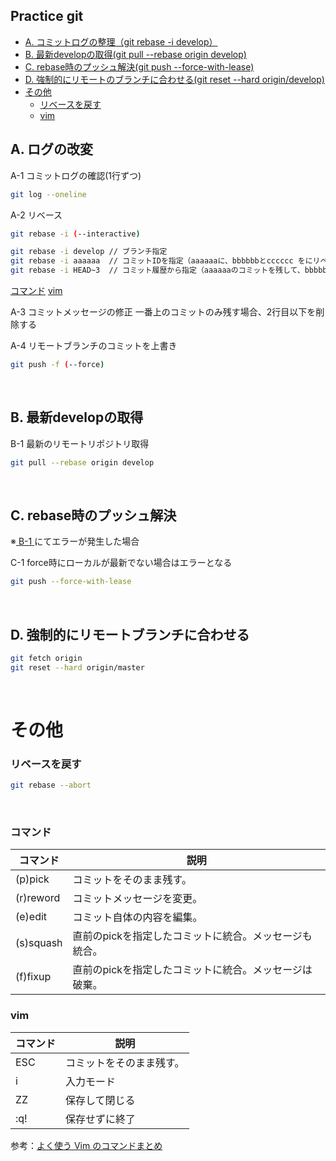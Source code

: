 ## Practice git
- [A. コミットログの整理（git rebase -i develop）](#a-ログの改変)
- [B. 最新developの取得(git pull --rebase origin develop)](#b-最新developの取得)
- [C. rebase時のプッシュ解決(git push --force-with-lease)](#c-rebase時のプッシュ解決)
- [D. 強制的にリモートのブランチに合わせる(git reset --hard origin/develop)](#d-強制的にリモートブランチに合わせる)
- [その他](#その他)
    - [リベースを戻す](#リベースを戻す)
    - [vim](#vim)

## A. ログの改変

A-1 コミットログの確認(1行ずつ)

```sh
git log --oneline
```

A-2 リベース
```sh
git rebase -i (--interactive)
```

```sh
git rebase -i develop // ブランチ指定
git rebase -i aaaaaa  // コミットIDを指定（aaaaaaに、bbbbbbとcccccc をにリベース）
git rebase -i HEAD~3  // コミット履歴から指定（aaaaaaのコミットを残して、bbbbbbとccccccを統合）
```
[コマンド](#コマンド)
[vim](#主に使うvimコマンド)

A-3 コミットメッセージの修正
一番上のコミットのみ残す場合、2行目以下を削除する

A-4 リモートブランチのコミットを上書き

```sh
git push -f (--force)
```
<br>

## B. 最新developの取得

B-1 最新のリモートリポジトリ取得
```sh
git pull --rebase origin develop
```

<br>

## C. rebase時のプッシュ解決

※[ B-1 ](#B-1)にてエラーが発生した場合

C-1 force時にローカルが最新でない場合はエラーとなる
```sh
git push --force-with-lease
```

<br>

## D. 強制的にリモートブランチに合わせる

```sh
git fetch origin
git reset --hard origin/master
```

<br>

# その他
### リベースを戻す
```sh
git rebase --abort
```

<br>

### コマンド
| コマンド         | 説明 |
| --------------- | ------- |
| (p)pick	        |コミットをそのまま残す。 |
| (r)reword       |コミットメッセージを変更。 |
| (e)edit	        |コミット自体の内容を編集。 |
| (s)squash       |直前のpickを指定したコミットに統合。メッセージも統合。 |
| (f)fixup        |直前のpickを指定したコミットに統合。メッセージは破棄。 |

### vim

| コマンド         | 説明 |
| --------------- | ------- |
| ESC	            | コミットをそのまま残す。 |
| i               | 入力モード |
| ZZ	            | 保存して閉じる |
| :q!	            | 保存せずに終了 |

参考：[よく使う Vim のコマンドまとめ](https://qiita.com/hide/items/5bfe5b322872c61a6896)
